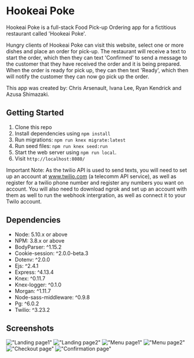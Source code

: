 # Hookeai Poke
Hookeai Poke is a full-stack Food Pick-up Ordering app for a fictitious restaurant called 'Hookeai Poke'.

Hungry clients of Hookeai Poke can visit this website, select one or more dishes and place an order for pick-up. The restaurant will receive a text to start the order, which then they can text 'Confirmed' to send a message to the customer that they have received the order and it is being prepared.  When the order is ready for pick up, they can then text 'Ready', which then will notify the customer they can now go pick up the order.

This app was created by: Chris Arsenault, Ivana Lee, Ryan Kendrick and Azusa Shimazaki.

## Getting Started

1. Clone this repo
2. Install dependencies using `npm install`
3. Run migrations: `npm run knex migrate:latest`
4. Run seed files: `npm run knex seed:run`
5. Start the web server using `npm run local`.
6. Visit `http://localhost:8080/`

Important Note: As the twilio API is used to send texts, you will need to set up an account at www.twilio.com (a telecomm API service), as well as register for a twilio phone number and register any numbers you want on account.  You will also need to download ngrok and set up an account with them as well to run the webhook intergration, as well as connect it to your Twilo account.

## Dependencies

- Node: 5.10.x or above
- NPM: 3.8.x or above
- BodyParser: ^1.15.2
- Cookie-session: ^2.0.0-beta.3
- Dotenv: ^2.0.0
- Ejs: ^2.4.1
- Express: ^4.13.4
- Knex: ^0.11.7
- Knex-logger: ^0.1.0
- Morgan: ^1.11.7
- Node-sass-middleware: ^0.9.8
- Pg: ^6.0.2
- Twilio: ^3.23.2

## Screenshots
!["Landing page1"](https://github.com/chrisstanarsenault/hookeai-poke/blob/master/docs/hookeai-poke-ss-main1.png?raw=true)
!["Landing page2"](https://github.com/chrisstanarsenault/hookeai-poke/blob/master/docs/hookeai-poke-ss-main2.png?raw=true)
!["Menu page1"](https://github.com/chrisstanarsenault/hookeai-poke/blob/master/docs/hookeai-poke-ss-menu1.png?raw=true)
!["Menu page2"](https://github.com/chrisstanarsenault/hookeai-poke/blob/master/docs/hookeai-poke-ss-menu2.png?raw=true)
!["Checkout page"](https://github.com/chrisstanarsenault/hookeai-poke/blob/master/docs/hookeai-poke-ss-checkout.png?raw=true)
!["Confirmation page"](https://github.com/chrisstanarsenault/hookeai-poke/blob/master/docs/hookeai-poke-ss-confirmation.png?raw=true)

